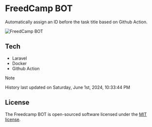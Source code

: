 # FreedCamp BOT

Automatically assign an ID before the task title based on Github Action.

![FreedCamp BOT](https://repository-images.githubusercontent.com/737932867/7d34798b-2680-471c-b089-a78a718d3d6a)

## Tech

- Laravel
- Docker
- Github Action

> [!NOTE]  
> History last updated on Saturday, June 1st, 2024, 10:33:44 PM

## License

The Freedcamp BOT is open-sourced software licensed under the [MIT license](https://opensource.org/licenses/MIT).
